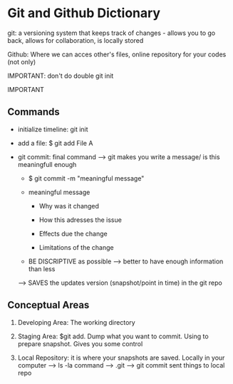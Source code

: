 # Git and Github Dictionary

git: a versioning system that keeps track of changes - allows you to go back, allows for collaboration, is locally stored

Github: Where we can acces other's files, online repository for your codes (not only)

IMPORTANT: don't do double git init 

IMPORTANT

## Commands

- initialize timeline: git init 

- add a file: $ git add File A 

- git commit: final command --> git makes you write a message/ is this meaningfull enough
  
  - $ git commit -m "meaningful message"
  
  - meaningful message
    
    - Why was it changed
    
    - How this adresses the issue 
    
    - Effects due the change
    
    - Limitations of the change 
  
  - BE DISCRIPTIVE as possible --> better to have enough information than less 
  
  --> SAVES the updates version (snapshot/point in time) in the git repo

## Conceptual Areas

1. Developing Area: The working directory 

2. Staging Area: $git add. Dump what you want to commit. Using to prepare snapshot. Gives you some control

3. Local Repository: it is where your snapshots are saved. Locally in your computer --> ls  -la command --> .git --> git commit sent things to local repo
   
   




